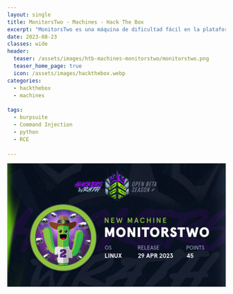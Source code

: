 ```yaml
---
layout: single
title: MonitorsTwo - Machines - Hack The Box
excerpt: "MonitorsTwo es una máquina de dificultad fácil en la plataforma de HTB. Para acceder debemos explotar una vulnerabilidad en Cacti, accederemos a un contenedor en el que tendremos que elevar privilegios mediante un binario SUID, conseguiremos acceso a la máquina principal crackeando un hash obtenido mediante la enumeración de la base de datos MySQL. Para escalar privilegios en la máquina principal, encontraremos una vulnerabilidad en Docker en la cual podremos ejecutar comandos del contenedor en la máquina principal obteniendo así root gracias a la bash con permisos SUID.."
date: 2023-08-23
classes: wide
header:
  teaser: /assets/images/htb-machines-monitorstwo/monitorstwo.png
  teaser_home_page: true
  icon: /assets/images/hackthebox.webp
categories:
  - hackthebox
  - machines
 
tags:  
  - burpsuite
  - Command Injection
  - python
  - RCE
  
---
```


![](/assets/images/htb-machines-monitorstwo/monitorstwo.png)
